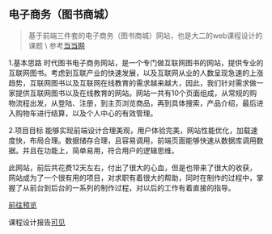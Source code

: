 ## 电子商务（图书商城）

> 基于前端三件套的电子商务（图书商城）网站，也是大二的web课程设计的课题 \ 参考[当当网](https://www.dangdang.com)  

1.基本思路
       时代图书电子商务网站，是一个专门做互联网图书的网站，提供专业的互联网图书。考虑到互联产业的快速发展，以及互联网从业的人数呈现急速的上涨趋势，互联网图书以及互联网在线教育的需求越来越大，因此，我们针对需求做一家提供互联网图书以及在线教育的网站。网站一共有10个页面组成，从常规的购物流程出发，从登陆、注册，到主页浏览商品，再到具体搜索，产品介绍，最后进入购物车进行结算，以及个人中心的有效管理。

2.项目目标
       能够实现前端设计合理美观，用户体验完美，网站性能优化，加载速度快，布局合理。数据储存合理，且容易调用，前端页面能够快速从数据库调用数据。并且在功能上，简单易用，符合用户的逻辑思维。

此网站，前后共花费12天左右，付出了很大的心血，但是也带来了很大的收获，网站成为了一个很有用的项目，对求职有着很大的帮助，同时在制作的过程中，掌握了从前台到后台的一系列的制作过程，对以后的工作有着直接的指导。

[前往预览](http://poboll.github.io/book-site/html/index.html)

课程设计报告[可见](./WEB应用技术课程设计报告.doc)
